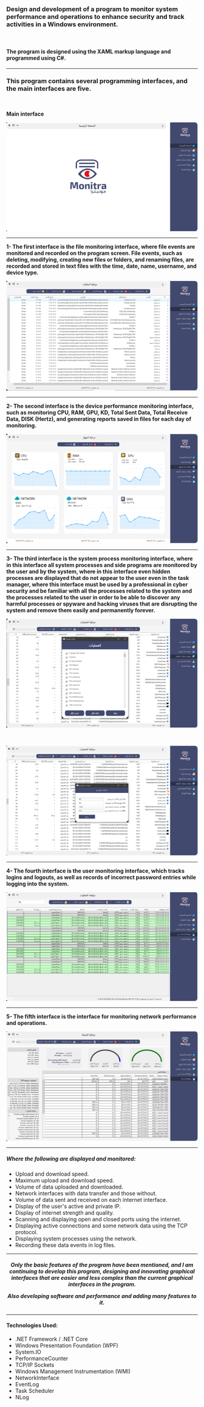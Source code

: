 
<h3>Design and development of a program to monitor system performance and operations to enhance security and track activities in a Windows environment.</h3>
<br>

<h4>The program is designed using the XAML markup language and programmed using C#.</h4>
<hr class="custom-hr">

<h3>This program contains several programming interfaces, and the main interfaces are five.</h3>
<br>

<p><b>Main interface</b></p>

<p align="center">
  <img src="1.png" alt="Main interface">
</p>
<hr class="custom-hr">

<p><b>1- The first interface is the file monitoring interface, where file events are monitored and recorded on the program screen. File events, such as deleting, modifying, creating new files or folders, and renaming files, are recorded and stored in text files with the time, date, name, username, and device type.</b></p>


<p align="center">
  <img src="2.png" alt="Main interface">
</p>

<hr class="custom-hr">

<p><b>2- The second interface is the device performance monitoring interface, such as monitoring CPU, RAM, GPU, KD, Total Sent Data, Total Receive Data, DISK (Hertz), and generating reports saved in files for each day of monitoring.</b></p>


<p align="center">
  <img src="3.png" alt="Main interface">
</p>

<hr class="custom-hr">

<p><b>3- The third interface is the system process monitoring interface, where in this interface all system processes and side programs are monitored by the user and by the system, where in this interface even hidden processes are displayed that do not appear to the user even in the task manager, where this interface must be used by a professional in cyber security and be familiar with all the processes related to the system and the processes related to the user in order to be able to discover any harmful processes or spyware and hacking viruses that are disrupting the system and remove them easily and permanently forever.</b></p>


<p align="center">
  <img src="4.png" alt="Main interface">
</p>

<br>

<p align="center">
  <img src="5.png" alt="Main interface">
</p>

<hr class="custom-hr">

<p><b>4- The fourth interface is the user monitoring interface, which tracks logins and logouts, as well as records of incorrect password entries while logging into the system.</b></p>


<p align="center">
  <img src="6.png" alt="Main interface">
</p>

<hr class="custom-hr">

<p><b>5- The fifth interface is the interface for monitoring network performance and operations.</b></p>

<p align="center">
  <img src="7.png" alt="Main interface">
</p>

<hr class="custom-hr">

<h5>Where the following are displayed and monitored:</h5>

<ul>
  <li>Upload and download speed.</li>
  <li>Maximum upload and download speed.</li>
  <li>Volume of data uploaded and downloaded.</li>
  <li>Network interfaces with data transfer and those without.</li>
  <li>Volume of data sent and received on each internet interface.</li>
  <li>Display of the user's active and private IP.</li>
  <li>Display of internet strength and quality.</li>
  <li>Scanning and displaying open and closed ports using the internet.</li>
  <li>Displaying active connections and some network data using the TCP protocol.</li>
  <li>Displaying system processes using the network.</li>
  <li>Recording these data events in log files.</li>
</ul>

<hr class="custom-hr">

<h5 align="center">Only the basic features of the program have been mentioned, and I am continuing to develop this program, designing and innovating graphical interfaces that are easier and less complex than the current graphical interfaces in the program.<br>
  <p>Also developing software and performance and adding many features to it.</p>
</h5>

<hr class="custom-hr">

<h4>Technologies Used:</h4>
<ul>
  <li>.NET Framework / .NET Core</li>
  <li>Windows Presentation Foundation (WPF)</li>
  <li>System.IO</li>
  <li>PerformanceCounter</li>
  <li>TCP/IP Sockets</li>
  <li>Windows Management Instrumentation (WMI)</li>
  <li>NetworkInterface</li>
  <li>EventLog</li>
  <li>Task Scheduler</li>
  <li>NLog</li>
</ul>
